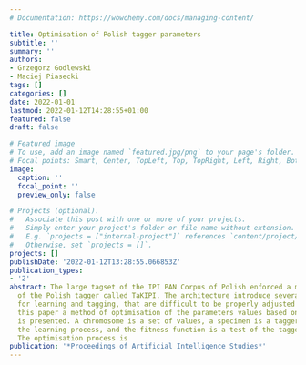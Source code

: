 ```yaml
---
# Documentation: https://wowchemy.com/docs/managing-content/

title: Optimisation of Polish tagger parameters
subtitle: ''
summary: ''
authors:
- Grzegorz Godlewski
- Maciej Piasecki
tags: []
categories: []
date: 2022-01-01
lastmod: 2022-01-12T14:28:55+01:00
featured: false
draft: false

# Featured image
# To use, add an image named `featured.jpg/png` to your page's folder.
# Focal points: Smart, Center, TopLeft, Top, TopRight, Left, Right, BottomLeft, Bottom, BottomRight.
image:
  caption: ''
  focal_point: ''
  preview_only: false

# Projects (optional).
#   Associate this post with one or more of your projects.
#   Simply enter your project's folder or file name without extension.
#   E.g. `projects = ["internal-project"]` references `content/project/deep-learning/index.md`.
#   Otherwise, set `projects = []`.
projects: []
publishDate: '2022-01-12T13:28:55.066853Z'
publication_types:
- '2'
abstract: The large tagset of the IPI PAN Corpus of Polish enforced a modular architecture
  of the Polish tagger called TaKIPI. The architecture introduce several parameters,
  for learning and tagging, that are difficult to be properly adjusted manually. In
  this paper a method of optimisation of the parameters values based on Genetic Algorithm
  is presented. A chromosome is a set of values, a specimen is a tagger together with
  the learning process, and the fitness function is a test of the tagger's accuracy.
  The optimisation process is
publication: '*Proceedings of Artificial Intelligence Studies*'
---
```

